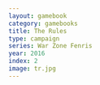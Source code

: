 ```yaml
---
layout: gamebook
category: gamebooks
title: The Rules
type: campaign
series: War Zone Fenris
year: 2016
index: 2
image: tr.jpg
---
```

